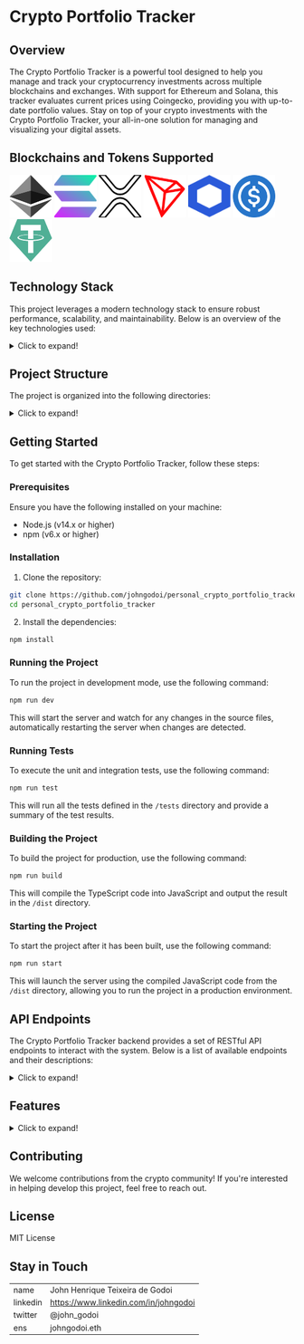 <!-- [![Run Tests](https://github.com/johngodoi/personal_crypto_portfolio_tracker/actions/workflows/test.yml/badge.svg)](https://github.com/johngodoi/personal_crypto_portfolio_tracker/actions/workflows/test.yml) -->
# Crypto Portfolio Tracker

## Overview
The Crypto Portfolio Tracker is a powerful tool designed to help you manage and track your cryptocurrency investments across multiple blockchains and exchanges. With support for Ethereum and Solana, this tracker evaluates current prices using Coingecko, providing you with up-to-date portfolio values.
Stay on top of your crypto investments with the Crypto Portfolio Tracker, your all-in-one solution for managing and visualizing your digital assets.

## Blockchains and Tokens Supported
<p float="left">
<img src="assets/logos/ETH.svg" width="75" height="75" alt="Ethereum"> 
<img src="assets/logos/SOL.svg" width="75" height="75" alt="Solana"> 
<img src="assets/logos/XRP.svg" width="75" height="75" alt="Ripple">
<img src="assets/logos/TRX.svg" width="75" height="75" alt="Tron">
<img src="assets/logos/LINK.svg" width="75" height="75" alt="LINK"> 
<img src="assets/logos/USDC.svg" width="75" height="75" alt="USDC"> 
<img src="assets/logos/USDT.svg" width="75" height="75" alt="USDT"> 
</p>


## Technology Stack

This project leverages a modern technology stack to ensure robust performance, scalability, and maintainability. Below is an overview of the key technologies used:

<details>
  <summary>Click to expand!</summary>

### Node.js
Node.js is the runtime environment for executing JavaScript code server-side. It provides an event-driven, non-blocking I/O model that makes it lightweight and efficient, perfect for building scalable network applications.

### TypeScript
TypeScript is a statically typed superset of JavaScript that enhances code quality and developer productivity. By using TypeScript, we benefit from type checking, improved refactoring, and better tooling support.

### Express
Express is a minimal and flexible Node.js web application framework that provides a robust set of features for building web and mobile applications. It is used to handle HTTP requests, routing, and middleware in this project.

### Viem
Viem is a JavaScript library for interacting with Ethereum smart contracts. It simplifies the process of connecting to Ethereum nodes, sending transactions, and calling smart contract methods. Viem is used in this project to facilitate communication with Ethereum smart contracts.

### Solana Web3.js
Solana Web3.js is a JavaScript library for interacting with the Solana blockchain. It provides tools for sending transactions, querying blockchain data, and interacting with Solana smart contracts. This library is essential for integrating Solana support into the project.

### Mocha
Mocha is a feature-rich JavaScript test framework running on Node.js, making asynchronous testing simple and fun. Mocha tests run serially, allowing for flexible and accurate reporting, while mapping uncaught exceptions to the correct test cases. It is used in this project to write and execute unit and integration tests, ensuring the reliability of the codebase.

</details>


## Project Structure

The project is organized into the following directories:
<details>
  <summary>Click to expand!</summary>
  
### `/src`
Contains the main source code for the Crypto Portfolio Tracker, including modules for exchange and wallet integrations, blockchain support, and portfolio calculations. The source code is using a simple form of clean architecture for its organization with:

#### `/core`
Containing business logic like entities and use cases.

#### `/presentation`
Containing logic responsible for receiving requests, validating, starting it processing and preparing the proper response.

#### `/shared`
Utility code like drivers that knows how to communicate with each blockchain.


### `/tests`
Includes unit and integration tests to ensure the reliability and correctness of the project's functionality.

### `/config`
Holds configuration files for setting up and managing different environments and dependencies.

### `/docs`
Includes documentation files, such as user guides, API references, and developer notes.

### `/abis`
This directory contains the Application Binary Interface (ABI) files for the smart contracts used in the project. ABIs are essential for interacting with the smart contracts from the TypeScript code, as they define the methods and events available in the contracts. Each ABI file is typically generated when the smart contract is compiled and is used by `viem.js` to facilitate communication with the blockchain.

### `/assets`
This directory contains various assets used in the project, such as images, logos, and other media files.

#### `/assets/logos`
This folder includes logos for the blockchains and stablecoins supported by the project. The logos are in SVG format to ensure high quality and scalability.
</details>

## Getting Started

To get started with the Crypto Portfolio Tracker, follow these steps:

### Prerequisites
Ensure you have the following installed on your machine:
- Node.js (v14.x or higher)
- npm (v6.x or higher)

### Installation
1. Clone the repository:
  ```sh
  git clone https://github.com/johngodoi/personal_crypto_portfolio_tracker
  cd personal_crypto_portfolio_tracker
  ```

2. Install the dependencies:
  ```sh
  npm install
  ```

### Running the Project
To run the project in development mode, use the following command:
```sh
npm run dev
```
This will start the server and watch for any changes in the source files, automatically restarting the server when changes are detected.

### Running Tests
To execute the unit and integration tests, use the following command:
```sh
npm run test
```
This will run all the tests defined in the `/tests` directory and provide a summary of the test results.

### Building the Project
To build the project for production, use the following command:
```sh
npm run build
```
This will compile the TypeScript code into JavaScript and output the result in the `/dist` directory.

### Starting the Project
To start the project after it has been built, use the following command:
```sh
npm run start
```
This will launch the server using the compiled JavaScript code from the `/dist` directory, allowing you to run the project in a production environment.

## API Endpoints

The Crypto Portfolio Tracker backend provides a set of RESTful API endpoints to interact with the system. Below is a list of available endpoints and their descriptions:



<details>
  <summary>Click to expand!</summary>

### Balances
- **GET /blockchains/{blockchain}/balances/{address}**
  - Description: Get the balances, of native currency and fungible tokens, of an address on a blockchain (e.g. Ethereum, Tron, etc.)
  - Parameters:
    - __blockchain__: The name of the blockchain (e.g. ethereum, tron, ripple and solana.)
    - __address__: The address on the blockchain
  - Response:
    ```json
    {
      "trxBalance": "string",
      "tokenBalances": [
          {
              "balance": "string",
              "symbol": "string",
              "contractAddress": "string",
              "decimals": "number"
          }
      ]
    }
    ```

### Prices
- **GET /blockchains/{blockchain}/prices/{symbol}**
  - Description: Get the price of a token on a blockchain (e.g. Ethereum, Tron, etc.)
  - Parameters:
    - __blockchain__: The name of the blockchain (e.g. ethereum, tron, ripple and solana.)
    - __symbol__: The symbol of the token on a blockchain
  - Response:
    ```json
    {
        "symbol": "string",
        "price": "number",
        "currency": "string"
    }
    ```

### Portfolio
- **GET /blockchains/{blockchain}/portfolio/{address}**
  - Description: Get the portfolio of an address on a blockchain (e.g. Ethereum, Tron, etc.)
  - Parameters:
    - __blockchain__: The name of the blockchain (e.g. ethereum, tron, ripple and solana.)
    - __address__: The address on the blockchain
  - Response:
    ```json
    {
        "address": "string",
        "nativeBalance": "string",
        "nativeBalanceValue": "string",
        "tokenBalanceValues": [
            {
                "balance": "string",
                "symbol": "string",
                "contractAddress": "string",
                "decimals": "number",
                "value": "number"
            }
        ]
    }
    ```

### Swagger documentation
- **GET /api-docs**
  - Description: Swagger documentation of all endpoints for crypto portfolio tracker backend


</details>

## Features


<details>
  <summary>Click to expand!</summary>

### Exchange Integration
- [ ] Connect to crypto exchanges
  - [ ] crypto.com

### Wallet Integration
- [ ] Connect to wallets
  - [ ] Metamask

### Blockchain Support
- [X] Ethereum
- [X] Solana
- [X] Ripple
- [X] Tron

### Initial Setup
- [X] Load blockchain information

### User Configuration
- [ ] Define addresses for specific blockchains
  - [ ] Define tokens of interest for each address

### Portfolio Value Calculation
- [X] USD
- [ ] BRL

### Profit/Loss Tracking
- [ ] USD
- [ ] BRL

### Transaction History
- [ ] View transaction history

### Asset Allocation Visualization
- [ ] USD
- [ ] BRL

### Watchlist
- [ ] Create and manage a watchlist of tokens

</details>

## Contributing

We welcome contributions from the crypto community! If you're interested in helping develop this project, feel free to reach out.

## License

MIT License


## Stay in Touch
| | | 
--- | ---
name | John Henrique Teixeira de Godoi
linkedin | https://www.linkedin.com/in/johngodoi
twitter | @john_godoi
ens | johngodoi.eth
